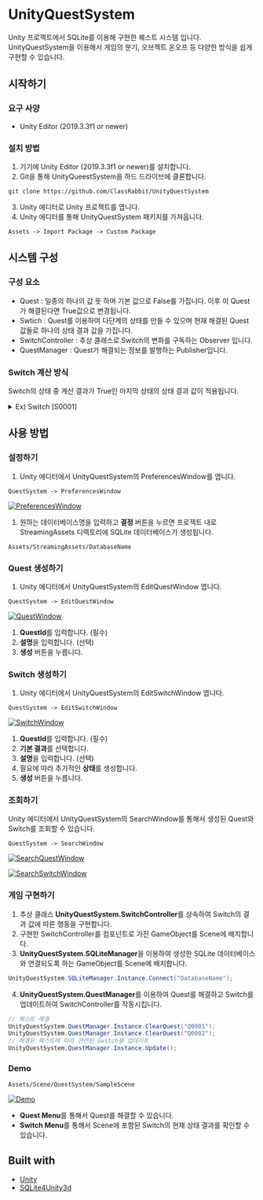 # UnityQuestSystem
Unity 프로젝트에서 SQLite를 이용해 구현한 퀘스트 시스템 입니다.  
UnityQuestSystem을 이용해서 게임의 분기, 오브젝트 온오프 등 다양한 방식을 쉽게 구현할 수 있습니다.

## 시작하기

### 요구 사양

* Unity Editor (2019.3.3f1 or newer)
  
### 설치 방법

1. 기기에 Unity Editor (2019.3.3f1 or newer)를 설치합니다.
2. Git을 통해 UnityQueestSystem을 하드 드라이브에 클론합니다.  
~~~
git clone https://github.com/ClassRabbit/UnityQuestSystem  
~~~
3. Unity 에디터로 Unity 프로젝트를 엽니다.
4. Unity 에디터를 통해 UnityQuestSystem 패키지를 가져옵니다.  
~~~
Assets -> Import Package -> Custom Package
~~~


## 시스템 구성

### 구성 요소
* Quest : 일종의 하나의 값 뜻 하며 기본 값으로 False를 가집니다. 이후 이 Quest가 해결된다면 True값으로 변경됩니다.
* Swtich : Quest를 이용하여 다단계의 상태를 만들 수 있으며 현재 해결된 Quest 값들로 하나의 상태 결과 값을 가집니다.
* SwitchController : 추상 클래스로 Switch의 변화를 구독하는 Observer 입니다. 
* QuestManager : Quest가 해결되는 정보를 발행하는 Publisher입니다. 


### Switch 계산 방식
Switch의 상태 중 계산 결과가 True인 마지막 상태의 상태 결과 값이 적용됩니다.
<details>
<summary>Ex) Switch [S0001]</summary>

Quest가 아무것도 클리어 되지 않은 상황

상태 | 계산식             | 계산 결과 | 상태 결과
---- | ------------------ | --------- | --------
기본 | -                  | True         | **True** (적용)
0    | [Q0001]            | False     | False
1    | [Q0002] & [Q0003]  | False     | True
<br>

Quest - [Q0001]가 해결 된 상태일때

상태 | 계산식             | 계산 결과 | 상태 결과
---- | ------------------ | --------- | --------
기본 | -                  | True      | True 
0    | [Q0001]            | True      | **False** (적용)
1    | [Q0002] & [Q0003]  | False     | True
<br>

Quest - [Q0001], [Q0002]가 클리어 된 상태일때

상태 | 계산식             | 계산 결과 | 상태 결과
---- | ------------------ | --------- | --------
기본 | -                  | True      | True 
0    | [Q0001]            | True      | **False** (적용)
1    | [Q0002] & [Q0003]  | False     | True
<br>

Quest - [Q0001], [Q0002], [Q0003]가 클리어 된 상태일때

상태 | 계산식             | 계산 결과 | 상태 결과
---- | ------------------ | --------- | --------
기본 | -                  | True      | True 
0    | [Q0001]            | True      | False 
1    | [Q0002] & [Q0003]  | True      | **True** (적용)
<br>

Quest - [Q0002], [Q0003]가 클리어 된 상태일때

상태 | 계산식             | 계산 결과 | 상태 결과
---- | ------------------ | --------- | --------
기본 | -                  | True      | True 
0    | [Q0001]            | False     | False 
1    | [Q0002] & [Q0003]  | True      | **True** (적용)
<br>

Quest - [Q0003]가 클리어 된 상태일때

상태 | 계산식             | 계산 결과 | 상태 결과
---- | ------------------ | --------- | --------
기본 | -                  | True      | **True** (적용)
0    | [Q0001]            | False     | False
1    | [Q0002] & [Q0003]  | False     | True
<br>

</details>





## 사용 방법
### 설정하기
1. Unity 에디터에서 UnityQuestSystem의 PreferencesWindow를 엽니다. 
~~~
QuestSystem -> PreferencesWindow
~~~
  
[![PreferencesWindow](https://classrabbit.github.io/assets/image/project/unityquestsystem/preferences.png)](https://classrabbit.github.io/assets/image/project/unityquestsystem/preferences.png )

1. 원하는 데이터베이스명을 입력하고 **결정** 버튼을 누르면 프로젝트 내로 StreamingAssets 디렉토리에 SQLite 데이터베이스가 생성됩니다.
~~~
Assets/StreamingAssets/DatabaseName
~~~

### Quest 생성하기
1. Unity 에디터에서 UnityQuestSystem의 EditQuestWindow 엽니다.
~~~
QuestSystem -> EditQuestWindow
~~~

[![QuestWindow](https://classrabbit.github.io/assets/image/project/unityquestsystem/quest.png)](https://classrabbit.github.io/assets/image/project/unityquestsystem/quest.png )

1. **QuestId**를 입력합니다. (필수)
2. **설명**을 입력합니다. (선택)
3. **생성** 버튼을 누릅니다.

### Switch 생성하기
1. Unity 에디터에서 UnityQuestSystem의 EditSwitchWindow 엽니다.
~~~
QuestSystem -> EditSwitchWindow
~~~

[![SwitchWindow](https://classrabbit.github.io/assets/image/project/unityquestsystem/switch.png)](https://classrabbit.github.io/assets/image/project/unityquestsystem/switch.png )

1. **QuestId**를 입력합니다. (필수)
2. **기본 결과**를 선택합니다.
3. **설명**을 입력합니다. (선택)
4. 필요에 따라 추가적인 **상태**를 생성합니다.
5. **생성** 버튼을 누릅니다.

### 조회하기
Unity 에디터에서 UnityQuestSystem의 SearchWindow를 통해서 생성된 Quest와 Switch를 조회할 수 있습니다.
~~~
QuestSystem -> SearchWindow
~~~

[![SearchQuestWindow](https://classrabbit.github.io/assets/image/project/unityquestsystem/searchquest.png)](https://classrabbit.github.io/assets/image/project/unityquestsystem/searchquest.png )
<br>

[![SearchSwitchWindow](https://classrabbit.github.io/assets/image/project/unityquestsystem/searchswitch.png)](https://classrabbit.github.io/assets/image/project/unityquestsystem/searchswitch.png )

### 게임 구현하기
1. 추상 클래스 **UnityQuestSystem.SwitchController**를 상속하여 Switch의 결과 값에 따른 행동을 구현합니다.
2. 구현한 SwitchController를 컴포넌트로 가진 GameObject를 Scene에 배치합니다.
3. **UnityQuestSystem.SQLiteManager**을 이용하여 생성한 SQLite 데이터베이스와 연결되도록 하는 GameObject를 Scene에 배치합니다.
~~~ c#
UnityQuestSystem.SQLiteManager.Instance.Connect("DatabaseName");
~~~
4. **UnityQuestSystem.QuestManager**를 이용하여 Quest를 해결하고 Switch를 업데이트하여 SwitchController를 작동시킵니다.
~~~ c#
// 퀘스트 해결
UnityQuestSystem.QuestManager.Instance.ClearQuest("Q0001");
UnityQuestSystem.QuestManager.Instance.ClearQuest("Q0002");
// 해결된 퀘스트에 따라 관련된 Switch를 업데이트
UnityQuestSystem.QuestManager.Instance.Update();
~~~

### Demo
~~~
Assets/Scene/QuestSystem/SampleScene
~~~
[![Demo](https://classrabbit.github.io/assets/image/project/unityquestsystem/demo.jpg)](https://classrabbit.github.io/assets/image/project/unityquestsystem/demo.jpg )

* **Quest Menu**를 통해서 Quest를 해결할 수 있습니다.
* **Switch Menu**를 통해서 Scene에 포함된 Switch의 현재 상태 결과를 확인할 수 있습니다.


## Built with
* [Unity](https://unity.com/)
* [SQLite4Unity3d](https://github.com/ClassRabbit/SQLite4Unity3d)
